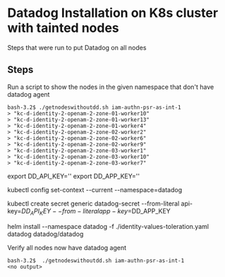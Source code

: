# Datadog Installation on K8s cluster with tainted nodes

Steps that were run to put Datadog on all nodes

## Steps

Run a script to show the nodes in the given namespace that don't have datadog agent

```
bash-3.2$ ./getnodeswithoutdd.sh iam-authn-psr-as-int-1
> "kc-d-identity-2-openam-2-zone-01-worker10"
> "kc-d-identity-2-openam-2-zone-01-worker13"
> "kc-d-identity-2-openam-2-zone-01-worker4"
> "kc-d-identity-2-openam-2-zone-02-worker2"
> "kc-d-identity-2-openam-2-zone-02-worker6"
> "kc-d-identity-2-openam-2-zone-02-worker9"
> "kc-d-identity-2-openam-2-zone-03-worker1"
> "kc-d-identity-2-openam-2-zone-03-worker10"
> "kc-d-identity-2-openam-2-zone-03-worker7"
```
export DD_API_KEY=''
export DD_APP_KEY=''

kubectl config set-context --current --namespace=datadog

kubectl create secret generic datadog-secret --from-literal api-key=$DD_API_KEY --from-literal app-key=$DD_APP_KEY

helm install --namespace datadog -f ./identity-values-toleration.yaml datadog datadog/datadog

Verify all nodes now have datadog agent
```
bash-3.2$  ./getnodeswithoutdd.sh iam-authn-psr-as-int-1   
<no output>
```
